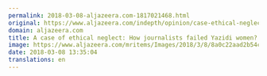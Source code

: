 ```yaml
---
permalink: 2018-03-08-aljazeera.com-1817021468.html
original: https://www.aljazeera.com/indepth/opinion/case-ethical-neglect-journalists-failed-yazidi-women-180308085956708.html
domain: aljazeera.com
title: A case of ethical neglect: How journalists failed Yazidi women?
image: https://www.aljazeera.com/mritems/Images/2018/3/8/8a0c22aad2b54c62a1f9706ce57a120b_18.jpg
date: 2018-03-08 13:35:04
translations: en
---
```


